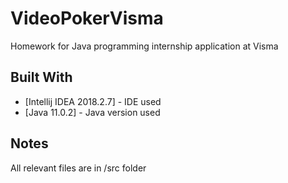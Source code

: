 # VideoPokerVisma
Homework for Java programming internship application at Visma

## Built With
* [Intellij IDEA 2018.2.7] - IDE used
* [Java 11.0.2] - Java version used

## Notes
All relevant files are in /src folder
